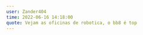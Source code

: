 ```yaml
---
user: Zander404
time: 2022-06-16 14:18:00
quote: Vejam as oficinas de robotica, o bb8 é top
---
```

